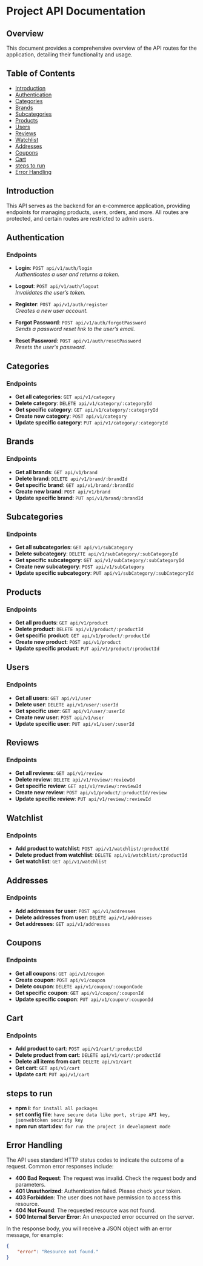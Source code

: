 # Project API Documentation

## Overview
This document provides a comprehensive overview of the API routes for the application, detailing their functionality and usage.

## Table of Contents
- [Introduction](#introduction)
- [Authentication](#authentication)
- [Categories](#categories)
- [Brands](#brands)
- [Subcategories](#subcategories)
- [Products](#products)
- [Users](#users)
- [Reviews](#reviews)
- [Watchlist](#watchlist)
- [Addresses](#addresses)
- [Coupons](#coupons)
- [Cart](#cart)
- [steps to run](#steps-to-run)
- [Error Handling](#error-handling)

## Introduction
This API serves as the backend for an e-commerce application, providing endpoints for managing products, users, orders, and more. All routes are protected, and certain routes are restricted to admin users.

## Authentication
### Endpoints
- **Login**: `POST api/v1/auth/login`  
  *Authenticates a user and returns a token.*
  
- **Logout**: `POST api/v1/auth/logout`  
  *Invalidates the user’s token.*

- **Register**: `POST api/v1/auth/register`  
  *Creates a new user account.*

- **Forgot Password**: `POST api/v1/auth/forgotPassword`  
  *Sends a password reset link to the user’s email.*

- **Reset Password**: `POST api/v1/auth/resetPassword`  
  *Resets the user's password.*

## Categories
### Endpoints
- **Get all categories**: `GET api/v1/category`
- **Delete category**: `DELETE api/v1/category/:categoryId`
- **Get specific category**: `GET api/v1/category/:categoryId`
- **Create new category**: `POST api/v1/category`
- **Update specific category**: `PUT api/v1/category/:categoryId`

## Brands
### Endpoints
- **Get all brands**: `GET api/v1/brand`
- **Delete brand**: `DELETE api/v1/brand/:brandId`
- **Get specific brand**: `GET api/v1/brand/:brandId`
- **Create new brand**: `POST api/v1/brand`
- **Update specific brand**: `PUT api/v1/brand/:brandId`

## Subcategories
### Endpoints
- **Get all subcategories**: `GET api/v1/subCategory`
- **Delete subcategory**: `DELETE api/v1/subCategory/:subCategoryId`
- **Get specific subcategory**: `GET api/v1/subCategory/:subCategoryId`
- **Create new subcategory**: `POST api/v1/subCategory`
- **Update specific subcategory**: `PUT api/v1/subCategory/:subCategoryId`

## Products
### Endpoints
- **Get all products**: `GET api/v1/product`
- **Delete product**: `DELETE api/v1/product/:productId`
- **Get specific product**: `GET api/v1/product/:productId`
- **Create new product**: `POST api/v1/product`
- **Update specific product**: `PUT api/v1/product/:productId`

## Users
### Endpoints
- **Get all users**: `GET api/v1/user`
- **Delete user**: `DELETE api/v1/user/:userId`
- **Get specific user**: `GET api/v1/user/:userId`
- **Create new user**: `POST api/v1/user`
- **Update specific user**: `PUT api/v1/user/:userId`

## Reviews
### Endpoints
- **Get all reviews**: `GET api/v1/review`
- **Delete review**: `DELETE api/v1/review/:reviewId`
- **Get specific review**: `GET api/v1/review/:reviewId`
- **Create new review**: `POST api/v1/product/:productId/review`
- **Update specific review**: `PUT api/v1/review/:reviewId`

## Watchlist
### Endpoints
- **Add product to watchlist**: `POST api/v1/watchlist/:productId`
- **Delete product from watchlist**: `DELETE api/v1/watchlist/:productId`
- **Get watchlist**: `GET api/v1/watchlist`

## Addresses
### Endpoints
- **Add addresses for user**: `POST api/v1/addresses`
- **Delete addresses from user**: `DELETE api/v1/addresses`
- **Get addresses**: `GET api/v1/addresses`

## Coupons
### Endpoints
- **Get all coupons**: `GET api/v1/coupon`
- **Create coupon**: `POST api/v1/coupon`
- **Delete coupon**: `DELETE api/v1/coupon/:couponCode`
- **Get specific coupon**: `GET api/v1/coupon/:couponId`
- **Update specific coupon**: `PUT api/v1/coupon/:couponId`

## Cart
### Endpoints
- **Add product to cart**: `POST api/v1/cart/:productId`
- **Delete product from cart**: `DELETE api/v1/cart/:productId`
- **Delete all items from cart**: `DELETE api/v1/cart`
- **Get cart**: `GET api/v1/cart`
- **Update cart**: `PUT api/v1/cart`

## steps to run
- **npm i**: `for install all packages`
- **set config file**: `have secure data like port, stripe API key, jsonwebtoken security key`
- **npm run start:dev**: `for run the project in development mode`

## Error Handling
The API uses standard HTTP status codes to indicate the outcome of a request. Common error responses include:
- **400 Bad Request**: The request was invalid. Check the request body and parameters.
- **401 Unauthorized**: Authentication failed. Please check your token.
- **403 Forbidden**: The user does not have permission to access this resource.
- **404 Not Found**: The requested resource was not found.
- **500 Internal Server Error**: An unexpected error occurred on the server.

In the response body, you will receive a JSON object with an error message, for example:
```json
{
    "error": "Resource not found."
}
